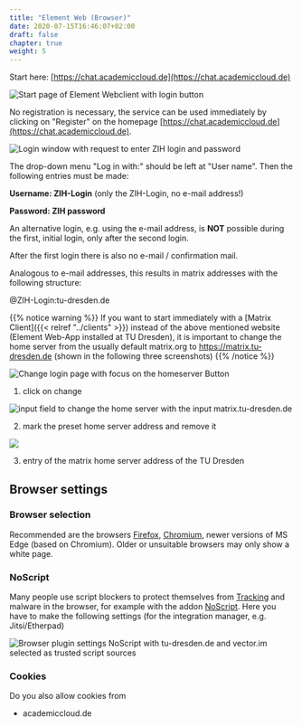 ```yaml
---
title: "Element Web (Browser)"
date: 2020-07-15T16:46:07+02:00
draft: false
chapter: true
weight: 5
---
```


Start here: [https://chat.academiccloud.de](https://chat.academiccloud.de) 

![Start page of Element Webclient with login button](/images/01_Welcome_en.png)

No registration is necessary, the service can be used immediately by clicking on "Register" on the homepage [https://chat.academiccloud.de](https://chat.academiccloud.de).

![Login window with request to enter ZIH login and password](/images/02_Login1_en.png)

The drop-down menu "Log in with:" should be left at "User name". Then the following entries must be made:

**Username: ZIH-Login** (only the ZIH-Login, no e-mail address!)

**Password: ZIH password**

An alternative login, e.g. using the e-mail address, is **NOT** possible during the first, initial login, only after the second login.

After the first login there is also no e-mail / confirmation mail.

Analogous to e-mail addresses, this results in matrix addresses with the following structure:

@ZIH-Login:tu-dresden.de

{{% notice warning %}}
If you want to start immediately with a [Matrix Client]({{< relref "../clients" >}}) instead of the above mentioned website (Element Web-App installed at TU Dresden), it is important to change the home server from the usually default matrix.org to https://matrix.tu-dresden.de (shown in the following three screenshots)
{{% /notice %}}

![Change login page with focus on the homeserver Button](/images/02_Login2_en.png)

1. click on change

![input field to change the home server with the input matrix.tu-dresden.de](/images/02_Login3_en.png)

2. mark the preset home server address and remove it

![](/images/02_Login4_en.png)

3. entry of the matrix home server address of the TU Dresden

## Browser settings

### Browser selection

Recommended are the browsers [Firefox](https://www.mozilla.org/de/firefox/new/), [Chromium](https://www.chromium.org/getting-involved/download-chromium), newer versions of MS Edge (based on Chromium). Older or unsuitable browsers may only show a white page.

### NoScript

Many people use script blockers to protect themselves from [Tracking](https://tu-dresden.de/tu-dresden/newsportal/news/datenschutz-beim-website-tracking) and malware in the browser, for example with the addon [NoScript](https://addons.mozilla.org/de/firefox/addon/noscript/). Here you have to make the following settings (for the integration manager, e.g. Jitsi/Etherpad)

![Browser plugin settings NoScript with tu-dresden.de and vector.im selected as trusted script sources](/images/10_Sicherheit2_en.png)

### Cookies

Do you also allow cookies from

- academiccloud.de
